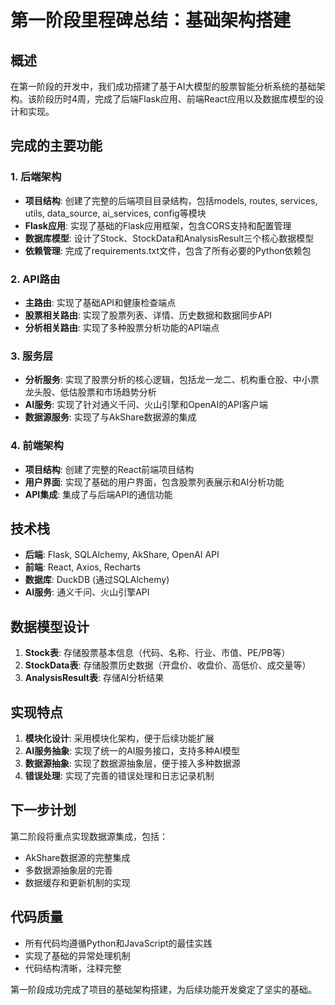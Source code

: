 # 第一阶段里程碑总结：基础架构搭建

## 概述
在第一阶段的开发中，我们成功搭建了基于AI大模型的股票智能分析系统的基础架构。该阶段历时4周，完成了后端Flask应用、前端React应用以及数据库模型的设计和实现。

## 完成的主要功能

### 1. 后端架构
- **项目结构**: 创建了完整的后端项目目录结构，包括models, routes, services, utils, data_source, ai_services, config等模块
- **Flask应用**: 实现了基础的Flask应用框架，包含CORS支持和配置管理
- **数据库模型**: 设计了Stock、StockData和AnalysisResult三个核心数据模型
- **依赖管理**: 完成了requirements.txt文件，包含了所有必要的Python依赖包

### 2. API路由
- **主路由**: 实现了基础API和健康检查端点
- **股票相关路由**: 实现了股票列表、详情、历史数据和数据同步API
- **分析相关路由**: 实现了多种股票分析功能的API端点

### 3. 服务层
- **分析服务**: 实现了股票分析的核心逻辑，包括龙一龙二、机构重仓股、中小票龙头股、低估股票和市场趋势分析
- **AI服务**: 实现了针对通义千问、火山引擎和OpenAI的API客户端
- **数据源服务**: 实现了与AkShare数据源的集成

### 4. 前端架构
- **项目结构**: 创建了完整的React前端项目结构
- **用户界面**: 实现了基础的用户界面，包含股票列表展示和AI分析功能
- **API集成**: 集成了与后端API的通信功能

## 技术栈
- **后端**: Flask, SQLAlchemy, AkShare, OpenAI API
- **前端**: React, Axios, Recharts
- **数据库**: DuckDB (通过SQLAlchemy)
- **AI服务**: 通义千问、火山引擎API

## 数据模型设计
1. **Stock表**: 存储股票基本信息（代码、名称、行业、市值、PE/PB等）
2. **StockData表**: 存储股票历史数据（开盘价、收盘价、高低价、成交量等）
3. **AnalysisResult表**: 存储AI分析结果

## 实现特点
1. **模块化设计**: 采用模块化架构，便于后续功能扩展
2. **AI服务抽象**: 实现了统一的AI服务接口，支持多种AI模型
3. **数据源抽象**: 实现了数据源抽象层，便于接入多种数据源
4. **错误处理**: 实现了完善的错误处理和日志记录机制

## 下一步计划
第二阶段将重点实现数据源集成，包括：
- AkShare数据源的完整集成
- 多数据源抽象层的完善
- 数据缓存和更新机制的实现

## 代码质量
- 所有代码均遵循Python和JavaScript的最佳实践
- 实现了基础的异常处理机制
- 代码结构清晰，注释完整

第一阶段成功完成了项目的基础架构搭建，为后续功能开发奠定了坚实的基础。